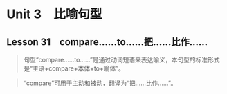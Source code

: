 ﻿ # Unit 3　比喻句型
 ## Lesson 31　compare……to……把……比作……
 
> 句型“compare……to……”是通过动词短语来表达喻义，本句型的标准形式是“主语+compare+本体+to+喻体”。

> “compare”可用于主动和被动，翻译为“把……比作……”。


 